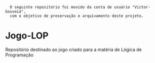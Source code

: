 ```
  O seguinte repositório foi movido da conta de usuário "Victor-Gouveia",
  com o objetivo de preservação e arquivamento deste projeto.
```
# Jogo-LOP
Repositório destinado ao jogo criado para a matéria de Lógica de Programação
